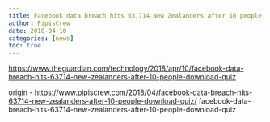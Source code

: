 ```yaml
---
title: Facebook data breach hits 63,714 New Zealanders after 10 people download quiz
author: PipisCrew
date: 2018-04-10
categories: [news]
toc: true
---
```


https://www.theguardian.com/technology/2018/apr/10/facebook-data-breach-hits-63714-new-zealanders-after-10-people-download-quiz

origin - https://www.pipiscrew.com/2018/04/facebook-data-breach-hits-63714-new-zealanders-after-10-people-download-quiz/ facebook-data-breach-hits-63714-new-zealanders-after-10-people-download-quiz